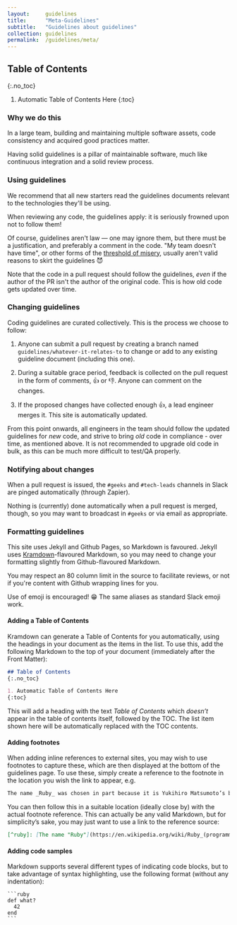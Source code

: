 ```yaml
---
layout:     guidelines
title:      "Meta-Guidelines"
subtitle:   "Guidelines about guidelines"
collection: guidelines
permalink:  /guidelines/meta/
---
```


## Table of Contents
{:.no_toc}

1. Automatic Table of Contents Here
{:toc}

### Why we do this

In a large team, building and maintaining multiple software assets, code
consistency and acquired good practices matter.

Having solid guidelines is a pillar of maintainable software, much like
continuous integration and a solid review process.


### Using guidelines

We recommend that all new starters read the guidelines documents relevant to the
technologies they'll be using.

When reviewing any code, the guidelines apply: it is seriously frowned upon not
to follow them!

Of course, guidelines aren't law — one may ignore them, but there must be a
justification, and preferably a comment in the code.
"My team doesn't have time", or other forms of the [threshold of
misery](http://kerrizor.com/blog/2016/05/09/returning-from-the-threshold-of-misery),
usually aren't valid reasons to skirt the guidelines :smiling_imp:

Note that the code in a pull request should follow the guidelines, _even_ if the
author of the PR isn't the author of the original code. This is how old code
gets updated over time.

### Changing guidelines

Coding guidelines are curated collectively.
This is the process we choose to follow:

1. Anyone can submit a pull request by creating a branch named 
   `guidelines/whatever-it-relates-to` to change or add to any existing 
   guideline document (including this one).

2. During a suitable grace period, feedback is collected on the pull request in 
   the form of comments, :thumbsup: or :thumbsdown:. Anyone can comment on the
   changes.

3. If the proposed changes have collected enough :thumbsup:, a lead engineer 
   merges it. This site is automatically updated.

From this point onwards, all engineers in the team should follow the updated
guidelines for _new_ code, and strive to bring _old_ code in compliance - over
time, as mentioned above. It is not recommended to upgrade old code in bulk, as
this can be much more difficult to test/QA properly.

### Notifying about changes

When a pull request is issued, the `#geeks` and `#tech-leads` channels in Slack
are pinged automatically (through Zapier).

Nothing is (currently) done automatically when a pull request is merged, though,
so you may want to broadcast in `#geeks` or via email as appropriate.


### Formatting guidelines

This site uses Jekyll and Github Pages, so Markdown is favoured. Jekyll uses
[Kramdown][kramdown]-flavoured Markdown, so you may need to change your formatting
slightly from Github-flavoured Markdown.

You may respect an 80 column limit in the source to facilitate reviews, or not
if you're content with Github wrapping lines for you.

Use of emoji is encouraged! :grin: The same aliases as standard Slack emoji work.

#### Adding a Table of Contents

Kramdown can generate a Table of Contents for you automatically, using the 
headings in your document as the items in the list. To use this, add the 
following Markdown to the top of your document (immediately after the Front 
Matter):

```markdown
## Table of Contents
{:.no_toc}

1. Automatic Table of Contents Here
{:toc}
```

This will add a heading with the text _Table of Contents_ which _doesn’t_ 
appear in the table of contents itself, followed by the TOC. The list item
shown here will be automatically replaced with the TOC contents.

#### Adding footnotes

When adding inline references to external sites, you may wish to use footnotes
to capture these, which are then displayed at the bottom of the guidelines
page. To use these, simply create a reference to the footnote in the location
you wish the link to appear, e.g.

```markdown
The name _Ruby_ was chosen in part because it is Yukihiro Matsumoto’s birthstone[^ruby].
```

You can then follow this in a suitable location (ideally close by) with the 
actual footnote reference. This can actually be any valid Markdown, but for
simplicity’s sake, you may just want to use a link to the reference source:

```markdown
[^ruby]: [The name "Ruby"](https://en.wikipedia.org/wiki/Ruby_(programming_language)#The_name_.22Ruby.22)
```

#### Adding code samples

Markdown supports several different types of indicating code blocks, but to
take advantage of syntax highlighting, use the following format (without any
indentation):

    ```ruby
    def what?
      42
    end
    ```

[kramdown]: http://kramdown.gettalong.org/documentation.html
